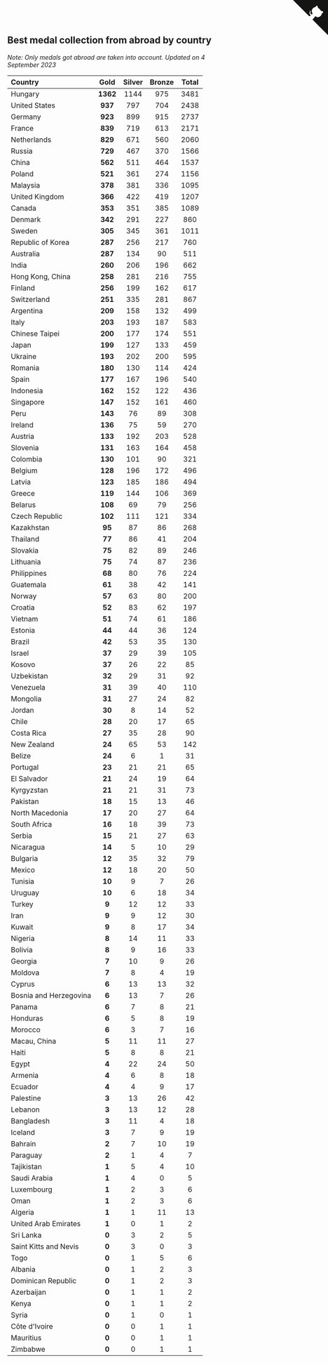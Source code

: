 ## Best medal collection from abroad by country

*Note: Only medals got abroad are taken into account.*
*Updated on  4 September 2023*

| Country | Gold | Silver | Bronze | Total |
| :--- | :--: | :--: | :--: | :--: |
| Hungary | **1362** | 1144 | 975 | 3481 |
| United States | **937** | 797 | 704 | 2438 |
| Germany | **923** | 899 | 915 | 2737 |
| France | **839** | 719 | 613 | 2171 |
| Netherlands | **829** | 671 | 560 | 2060 |
| Russia | **729** | 467 | 370 | 1566 |
| China | **562** | 511 | 464 | 1537 |
| Poland | **521** | 361 | 274 | 1156 |
| Malaysia | **378** | 381 | 336 | 1095 |
| United Kingdom | **366** | 422 | 419 | 1207 |
| Canada | **353** | 351 | 385 | 1089 |
| Denmark | **342** | 291 | 227 | 860 |
| Sweden | **305** | 345 | 361 | 1011 |
| Republic of Korea | **287** | 256 | 217 | 760 |
| Australia | **287** | 134 | 90 | 511 |
| India | **260** | 206 | 196 | 662 |
| Hong Kong, China | **258** | 281 | 216 | 755 |
| Finland | **256** | 199 | 162 | 617 |
| Switzerland | **251** | 335 | 281 | 867 |
| Argentina | **209** | 158 | 132 | 499 |
| Italy | **203** | 193 | 187 | 583 |
| Chinese Taipei | **200** | 177 | 174 | 551 |
| Japan | **199** | 127 | 133 | 459 |
| Ukraine | **193** | 202 | 200 | 595 |
| Romania | **180** | 130 | 114 | 424 |
| Spain | **177** | 167 | 196 | 540 |
| Indonesia | **162** | 152 | 122 | 436 |
| Singapore | **147** | 152 | 161 | 460 |
| Peru | **143** | 76 | 89 | 308 |
| Ireland | **136** | 75 | 59 | 270 |
| Austria | **133** | 192 | 203 | 528 |
| Slovenia | **131** | 163 | 164 | 458 |
| Colombia | **130** | 101 | 90 | 321 |
| Belgium | **128** | 196 | 172 | 496 |
| Latvia | **123** | 185 | 186 | 494 |
| Greece | **119** | 144 | 106 | 369 |
| Belarus | **108** | 69 | 79 | 256 |
| Czech Republic | **102** | 111 | 121 | 334 |
| Kazakhstan | **95** | 87 | 86 | 268 |
| Thailand | **77** | 86 | 41 | 204 |
| Slovakia | **75** | 82 | 89 | 246 |
| Lithuania | **75** | 74 | 87 | 236 |
| Philippines | **68** | 80 | 76 | 224 |
| Guatemala | **61** | 38 | 42 | 141 |
| Norway | **57** | 63 | 80 | 200 |
| Croatia | **52** | 83 | 62 | 197 |
| Vietnam | **51** | 74 | 61 | 186 |
| Estonia | **44** | 44 | 36 | 124 |
| Brazil | **42** | 53 | 35 | 130 |
| Israel | **37** | 29 | 39 | 105 |
| Kosovo | **37** | 26 | 22 | 85 |
| Uzbekistan | **32** | 29 | 31 | 92 |
| Venezuela | **31** | 39 | 40 | 110 |
| Mongolia | **31** | 27 | 24 | 82 |
| Jordan | **30** | 8 | 14 | 52 |
| Chile | **28** | 20 | 17 | 65 |
| Costa Rica | **27** | 35 | 28 | 90 |
| New Zealand | **24** | 65 | 53 | 142 |
| Belize | **24** | 6 | 1 | 31 |
| Portugal | **23** | 21 | 21 | 65 |
| El Salvador | **21** | 24 | 19 | 64 |
| Kyrgyzstan | **21** | 21 | 31 | 73 |
| Pakistan | **18** | 15 | 13 | 46 |
| North Macedonia | **17** | 20 | 27 | 64 |
| South Africa | **16** | 18 | 39 | 73 |
| Serbia | **15** | 21 | 27 | 63 |
| Nicaragua | **14** | 5 | 10 | 29 |
| Bulgaria | **12** | 35 | 32 | 79 |
| Mexico | **12** | 18 | 20 | 50 |
| Tunisia | **10** | 9 | 7 | 26 |
| Uruguay | **10** | 6 | 18 | 34 |
| Turkey | **9** | 12 | 12 | 33 |
| Iran | **9** | 9 | 12 | 30 |
| Kuwait | **9** | 8 | 17 | 34 |
| Nigeria | **8** | 14 | 11 | 33 |
| Bolivia | **8** | 9 | 16 | 33 |
| Georgia | **7** | 10 | 9 | 26 |
| Moldova | **7** | 8 | 4 | 19 |
| Cyprus | **6** | 13 | 13 | 32 |
| Bosnia and Herzegovina | **6** | 13 | 7 | 26 |
| Panama | **6** | 7 | 8 | 21 |
| Honduras | **6** | 5 | 8 | 19 |
| Morocco | **6** | 3 | 7 | 16 |
| Macau, China | **5** | 11 | 11 | 27 |
| Haiti | **5** | 8 | 8 | 21 |
| Egypt | **4** | 22 | 24 | 50 |
| Armenia | **4** | 6 | 8 | 18 |
| Ecuador | **4** | 4 | 9 | 17 |
| Palestine | **3** | 13 | 26 | 42 |
| Lebanon | **3** | 13 | 12 | 28 |
| Bangladesh | **3** | 11 | 4 | 18 |
| Iceland | **3** | 7 | 9 | 19 |
| Bahrain | **2** | 7 | 10 | 19 |
| Paraguay | **2** | 1 | 4 | 7 |
| Tajikistan | **1** | 5 | 4 | 10 |
| Saudi Arabia | **1** | 4 | 0 | 5 |
| Luxembourg | **1** | 2 | 3 | 6 |
| Oman | **1** | 2 | 3 | 6 |
| Algeria | **1** | 1 | 11 | 13 |
| United Arab Emirates | **1** | 0 | 1 | 2 |
| Sri Lanka | **0** | 3 | 2 | 5 |
| Saint Kitts and Nevis | **0** | 3 | 0 | 3 |
| Togo | **0** | 1 | 5 | 6 |
| Albania | **0** | 1 | 2 | 3 |
| Dominican Republic | **0** | 1 | 2 | 3 |
| Azerbaijan | **0** | 1 | 1 | 2 |
| Kenya | **0** | 1 | 1 | 2 |
| Syria | **0** | 1 | 0 | 1 |
| Côte d'Ivoire | **0** | 0 | 1 | 1 |
| Mauritius | **0** | 0 | 1 | 1 |
| Zimbabwe | **0** | 0 | 1 | 1 |


<a href="https://github.com/jonatanklosko/wca_statistics" class="github-corner" aria-label="View source on Github"><svg width="80" height="80" viewBox="0 0 250 250" style="fill:#151513; color:#fff; position: absolute; top: 0; border: 0; right: 0;" aria-hidden="true"><path d="M0,0 L115,115 L130,115 L142,142 L250,250 L250,0 Z"></path><path d="M128.3,109.0 C113.8,99.7 119.0,89.6 119.0,89.6 C122.0,82.7 120.5,78.6 120.5,78.6 C119.2,72.0 123.4,76.3 123.4,76.3 C127.3,80.9 125.5,87.3 125.5,87.3 C122.9,97.6 130.6,101.9 134.4,103.2" fill="currentColor" style="transform-origin: 130px 106px;" class="octo-arm"></path><path d="M115.0,115.0 C114.9,115.1 118.7,116.5 119.8,115.4 L133.7,101.6 C136.9,99.2 139.9,98.4 142.2,98.6 C133.8,88.0 127.5,74.4 143.8,58.0 C148.5,53.4 154.0,51.2 159.7,51.0 C160.3,49.4 163.2,43.6 171.4,40.1 C171.4,40.1 176.1,42.5 178.8,56.2 C183.1,58.6 187.2,61.8 190.9,65.4 C194.5,69.0 197.7,73.2 200.1,77.6 C213.8,80.2 216.3,84.9 216.3,84.9 C212.7,93.1 206.9,96.0 205.4,96.6 C205.1,102.4 203.0,107.8 198.3,112.5 C181.9,128.9 168.3,122.5 157.7,114.1 C157.9,116.9 156.7,120.9 152.7,124.9 L141.0,136.5 C139.8,137.7 141.6,141.9 141.8,141.8 Z" fill="currentColor" class="octo-body"></path></svg></a><style>.github-corner:hover .octo-arm{animation:octocat-wave 560ms ease-in-out}@keyframes octocat-wave{0%,100%{transform:rotate(0)}20%,60%{transform:rotate(-25deg)}40%,80%{transform:rotate(10deg)}}@media (max-width:500px){.github-corner:hover .octo-arm{animation:none}.github-corner .octo-arm{animation:octocat-wave 560ms ease-in-out}}</style>
